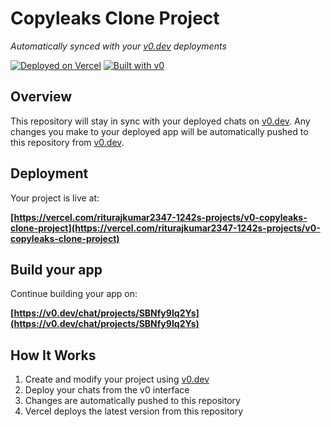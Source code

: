 # Copyleaks Clone Project

*Automatically synced with your [v0.dev](https://v0.dev) deployments*

[![Deployed on Vercel](https://img.shields.io/badge/Deployed%20on-Vercel-black?style=for-the-badge&logo=vercel)](https://vercel.com/riturajkumar2347-1242s-projects/v0-copyleaks-clone-project)
[![Built with v0](https://img.shields.io/badge/Built%20with-v0.dev-black?style=for-the-badge)](https://v0.dev/chat/projects/SBNfy9Iq2Ys)

## Overview

This repository will stay in sync with your deployed chats on [v0.dev](https://v0.dev).
Any changes you make to your deployed app will be automatically pushed to this repository from [v0.dev](https://v0.dev).

## Deployment

Your project is live at:

**[https://vercel.com/riturajkumar2347-1242s-projects/v0-copyleaks-clone-project](https://vercel.com/riturajkumar2347-1242s-projects/v0-copyleaks-clone-project)**

## Build your app

Continue building your app on:

**[https://v0.dev/chat/projects/SBNfy9Iq2Ys](https://v0.dev/chat/projects/SBNfy9Iq2Ys)**

## How It Works

1. Create and modify your project using [v0.dev](https://v0.dev)
2. Deploy your chats from the v0 interface
3. Changes are automatically pushed to this repository
4. Vercel deploys the latest version from this repository